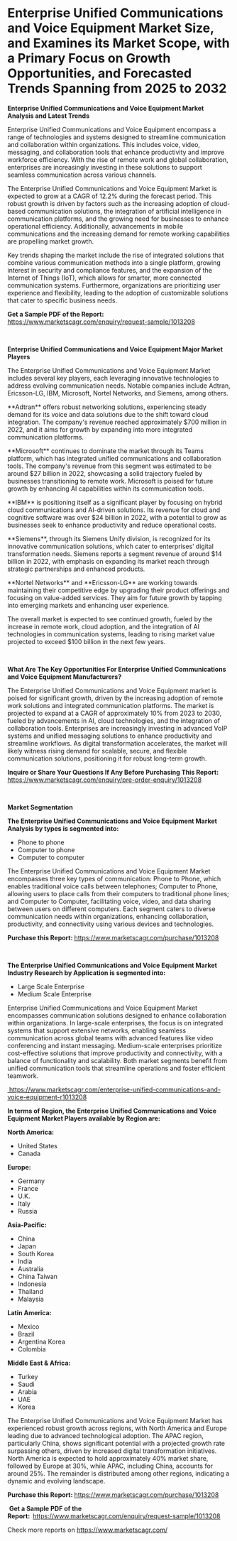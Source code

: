 <p><h1>Enterprise Unified Communications and Voice Equipment Market Size, and Examines its Market Scope, with a Primary Focus on Growth Opportunities, and Forecasted Trends Spanning from 2025 to 2032</h1></p><p><strong>Enterprise Unified Communications and Voice Equipment Market Analysis and Latest Trends</strong></p>
<p><p>Enterprise Unified Communications and Voice Equipment encompass a range of technologies and systems designed to streamline communication and collaboration within organizations. This includes voice, video, messaging, and collaboration tools that enhance productivity and improve workforce efficiency. With the rise of remote work and global collaboration, enterprises are increasingly investing in these solutions to support seamless communication across various channels.</p><p>The Enterprise Unified Communications and Voice Equipment Market is expected to grow at a CAGR of 12.2% during the forecast period. This robust growth is driven by factors such as the increasing adoption of cloud-based communication solutions, the integration of artificial intelligence in communication platforms, and the growing need for businesses to enhance operational efficiency. Additionally, advancements in mobile communications and the increasing demand for remote working capabilities are propelling market growth.</p><p>Key trends shaping the market include the rise of integrated solutions that combine various communication methods into a single platform, growing interest in security and compliance features, and the expansion of the Internet of Things (IoT), which allows for smarter, more connected communication systems. Furthermore, organizations are prioritizing user experience and flexibility, leading to the adoption of customizable solutions that cater to specific business needs.</p></p>
<p><strong>Get a Sample PDF of the Report:&nbsp;</strong> <a href="https://www.marketscagr.com/enquiry/request-sample/1013208?utm_campaign=2882&utm_medium=2&utm_source=Github&utm_content=ia&utm_term=08032025&utm_id=enterprise-unified-communications-and-voice-equipment">https://www.marketscagr.com/enquiry/request-sample/1013208</a></p>
<p>&nbsp;</p>
<p><strong>Enterprise Unified Communications and Voice Equipment Major Market Players</strong></p>
<p><p>The Enterprise Unified Communications and Voice Equipment Market includes several key players, each leveraging innovative technologies to address evolving communication needs. Notable companies include Adtran, Ericsson-LG, IBM, Microsoft, Nortel Networks, and Siemens, among others.</p><p>**Adtran** offers robust networking solutions, experiencing steady demand for its voice and data solutions due to the shift toward cloud integration. The company's revenue reached approximately $700 million in 2022, and it aims for growth by expanding into more integrated communication platforms.</p><p>**Microsoft** continues to dominate the market through its Teams platform, which has integrated unified communications and collaboration tools. The company's revenue from this segment was estimated to be around $27 billion in 2022, showcasing a solid trajectory fueled by businesses transitioning to remote work. Microsoft is poised for future growth by enhancing AI capabilities within its communication tools.</p><p>**IBM** is positioning itself as a significant player by focusing on hybrid cloud communications and AI-driven solutions. Its revenue for cloud and cognitive software was over $24 billion in 2022, with a potential to grow as businesses seek to enhance productivity and reduce operational costs.</p><p>**Siemens**, through its Siemens Unify division, is recognized for its innovative communication solutions, which cater to enterprises’ digital transformation needs. Siemens reports a segment revenue of around $14 billion in 2022, with emphasis on expanding its market reach through strategic partnerships and enhanced products.</p><p>**Nortel Networks** and **Ericsson-LG** are working towards maintaining their competitive edge by upgrading their product offerings and focusing on value-added services. They aim for future growth by tapping into emerging markets and enhancing user experience.</p><p>The overall market is expected to see continued growth, fueled by the increase in remote work, cloud adoption, and the integration of AI technologies in communication systems, leading to rising market value projected to exceed $100 billion in the next few years.</p></p>
<p>&nbsp;</p>
<p><strong>What Are The Key Opportunities For Enterprise Unified Communications and Voice Equipment Manufacturers?</strong></p>
<p><p>The Enterprise Unified Communications and Voice Equipment market is poised for significant growth, driven by the increasing adoption of remote work solutions and integrated communication platforms. The market is projected to expand at a CAGR of approximately 10% from 2023 to 2030, fueled by advancements in AI, cloud technologies, and the integration of collaboration tools. Enterprises are increasingly investing in advanced VoIP systems and unified messaging solutions to enhance productivity and streamline workflows. As digital transformation accelerates, the market will likely witness rising demand for scalable, secure, and flexible communication solutions, positioning it for robust long-term growth.</p></p>
<p><strong>Inquire or Share Your Questions If Any Before Purchasing This Report:</strong> <a href="https://www.marketscagr.com/enquiry/pre-order-enquiry/1013208?utm_campaign=2882&utm_medium=2&utm_source=Github&utm_content=ia&utm_term=08032025&utm_id=enterprise-unified-communications-and-voice-equipment">https://www.marketscagr.com/enquiry/pre-order-enquiry/1013208</a></p>
<p>&nbsp;</p>
<p><strong>Market Segmentation</strong></p>
<p><strong>The Enterprise Unified Communications and Voice Equipment Market Analysis by types is segmented into:</strong></p>
<p><ul><li>Phone to phone</li><li>Computer to phone</li><li>Computer to computer</li></ul></p>
<p><p>The Enterprise Unified Communications and Voice Equipment Market encompasses three key types of communication: Phone to Phone, which enables traditional voice calls between telephones; Computer to Phone, allowing users to place calls from their computers to traditional phone lines; and Computer to Computer, facilitating voice, video, and data sharing between users on different computers. Each segment caters to diverse communication needs within organizations, enhancing collaboration, productivity, and connectivity using various devices and technologies.</p></p>
<p><strong>Purchase this Report:&nbsp;</strong><a href="https://www.marketscagr.com/purchase/1013208?utm_campaign=2882&utm_medium=2&utm_source=Github&utm_content=ia&utm_term=08032025&utm_id=enterprise-unified-communications-and-voice-equipment">https://www.marketscagr.com/purchase/1013208</a></p>
<p>&nbsp;</p>
<p><strong>The Enterprise Unified Communications and Voice Equipment Market Industry Research by Application is segmented into:</strong></p>
<p><ul><li>Large Scale Enterprise</li><li>Medium Scale Enterprise</li></ul></p>
<p><p>Enterprise Unified Communications and Voice Equipment Market encompasses communication solutions designed to enhance collaboration within organizations. In large-scale enterprises, the focus is on integrated systems that support extensive networks, enabling seamless communication across global teams with advanced features like video conferencing and instant messaging. Medium-scale enterprises prioritize cost-effective solutions that improve productivity and connectivity, with a balance of functionality and scalability. Both market segments benefit from unified communication tools that streamline operations and foster efficient teamwork.</p></p>
<p><a href="https://www.marketscagr.com/enterprise-unified-communications-and-voice-equipment-r1013208?utm_campaign=2882&utm_medium=2&utm_source=Github&utm_content=ia&utm_term=08032025&utm_id=enterprise-unified-communications-and-voice-equipment">&nbsp;https://www.marketscagr.com/enterprise-unified-communications-and-voice-equipment-r1013208</a></p>
<p><strong>In terms of Region, the Enterprise Unified Communications and Voice Equipment Market Players available by Region are:</strong></p>
<p>
    <p> <strong> North America: </strong>
        <ul>
            <li>United States</li>
            <li>Canada</li>
        </ul>
        </p> 
    <p> <strong> Europe: </strong>
        <ul>
            <li>Germany</li>
            <li>France</li>
            <li>U.K.</li>
            <li>Italy</li>
            <li>Russia</li>
        </ul>
        </p> 
    <p> <strong> Asia-Pacific: </strong>
        <ul>
            <li>China</li>
            <li>Japan</li>
            <li>South Korea</li>
            <li>India</li>
            <li>Australia</li>
            <li>China Taiwan</li>
            <li>Indonesia</li>
            <li>Thailand</li>
            <li>Malaysia</li>
        </ul>
        </p> 
    <p> <strong> Latin America: </strong>
        <ul>
            <li>Mexico</li>
            <li>Brazil</li>
            <li>Argentina Korea</li>
            <li>Colombia</li>
        </ul>
        </p> 
    <p> <strong> Middle East & Africa: </strong>
        <ul>
            <li>Turkey</li>
            <li>Saudi</li>
            <li>Arabia</li>
            <li>UAE</li>
            <li>Korea</li>
        </ul>
    </p>
    </p>
<p><p>The Enterprise Unified Communications and Voice Equipment Market has experienced robust growth across regions, with North America and Europe leading due to advanced technological adoption. The APAC region, particularly China, shows significant potential with a projected growth rate surpassing others, driven by increased digital transformation initiatives. North America is expected to hold approximately 40% market share, followed by Europe at 30%, while APAC, including China, accounts for around 25%. The remainder is distributed among other regions, indicating a dynamic and evolving landscape.</p></p>
<p><strong>Purchase this Report: </strong><a href="https://www.marketscagr.com/purchase/1013208?utm_campaign=2882&utm_medium=2&utm_source=Github&utm_content=ia&utm_term=08032025&utm_id=enterprise-unified-communications-and-voice-equipment">https://www.marketscagr.com/purchase/1013208</a></p>
<p>&nbsp;<strong>Get a Sample PDF of the Report:&nbsp;&nbsp;</strong><a href="https://www.marketscagr.com/enquiry/request-sample/1013208?utm_campaign=2882&utm_medium=2&utm_source=Github&utm_content=ia&utm_term=08032025&utm_id=enterprise-unified-communications-and-voice-equipment">https://www.marketscagr.com/enquiry/request-sample/1013208</a></p>
<p><strong></strong></p>
<p>Check more reports on <a href="https://www.marketscagr.com/?utm_campaign=2882&utm_medium=2&utm_source=Github&utm_content=ia&utm_term=08032025&utm_id=enterprise-unified-communications-and-voice-equipment">https://www.marketscagr.com/</a></p>